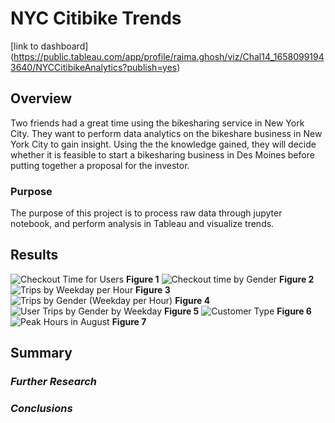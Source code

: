 # NYC Citibike Trends
[link to dashboard] (https://public.tableau.com/app/profile/raima.ghosh/viz/Chal14_16580991943640/NYCCitibikeAnalytics?publish=yes)
## Overview
Two friends had a great time using the bikesharing service in New York City. They want to perform data analytics on the bikeshare business in New York City to gain insight. Using the the knowledge gained, they will decide whether it is feasible to start a bikesharing business in Des Moines before putting together a proposal for the investor. 
### Purpose
The purpose of this project is to process raw data through jupyter notebook, and perform analysis in Tableau and visualize trends. 

## Results
![Checkout Time for Users](https://user-images.githubusercontent.com/102441140/179429011-bfa067ca-466e-4a71-b822-0446dc3ae876.png)
**Figure 1**
![Checkout time by Gender](https://user-images.githubusercontent.com/102441140/179429032-532ca5d5-212e-4a57-93da-e18831694116.png)
**Figure 2**
![Trips by Weekday per Hour](https://user-images.githubusercontent.com/102441140/179429055-83c5f011-c8af-4268-95f9-bca75c99277e.png)
**Figure 3**
![Trips by Gender (Weekday per Hour)](https://user-images.githubusercontent.com/102441140/179429060-10adad1f-49e2-40c4-9890-267e8cc7c9c2.png)
**Figure 4**
![User Trips by Gender by Weekday](https://user-images.githubusercontent.com/102441140/179429067-c51cdfae-288e-44ef-aa1f-8ad83429ed5c.png)
**Figure 5**
![Customer Type](https://user-images.githubusercontent.com/102441140/179429076-b16a244e-048c-4e8e-aefc-2dac9ed671f3.png)
**Figure 6**
![Peak Hours in August](https://user-images.githubusercontent.com/102441140/179429086-41be61f2-b073-49bd-bf31-621ad64234d3.png)
**Figure 7**
## Summary

### *Further Research*

### *Conclusions*
